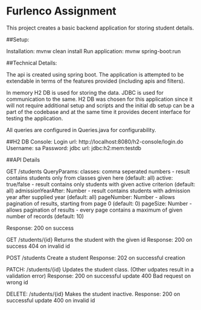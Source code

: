 # Furlenco Assignment

This project creates a basic backend application for storing student details. 

##Setup:

Installation:   mvnw clean install
Run application: mvnw spring-boot:run

##Technical Details:

The api is created using spring boot. The application is attempted to be extendable in terms of the features provided (including apis 
and filters). 

In memory H2 DB is used for storing the data. JDBC is used for communication to the same. H2 DB was chosen for this application since it will not
require additional setup and scripts and the initial db setup can be a part of the codebase and at the same time it provides decent interface
for testing the application.

All queries are configured in Queries.java for configurability.

##H2 DB Console:
Login url: http://localhost:8080/h2-console/login.do
Username: sa
Password: <blank>
jdbc url: jdbc:h2:mem:testdb

##API Details

GET /students
QueryParams:
  classes: comma seperated numbers - result contains students only from classes given here (default: all)
  active: true/false - result contains only students with given active criterion (default: all)
  admissionYearAfter: Number - result contains students with admission year after supplied year (default: all)
  pageNumber: Number - allows pagination of results, starting from page 0 (default: 0)
  pageSize: Number - allows pagination of results - every page contains a maximum of given number of records (default: 10)

Response: 200 on success


GET /students/{id}
Returns the student with the given id
Response:
  200 on success
  404 on invalid id

POST /students
Create a student
Response:
  202 on successful creation

PATCH: /students/{id}
Updates the student class. (Other udpates result in a validation error)
Response: 
  200 on successful update
  400 Bad request on wrong id

DELETE: /students/{id}
Makes the student inactive.
Response:
  200 on successful update
  400 on invalid id
